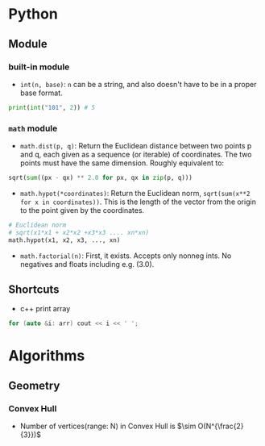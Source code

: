 # Python
## Module
### built-in module
- `int(n, base)`: `n` can be a string, and also doesn't have to be in a proper base format.
```Python
print(int("101", 2)) # 5
```
### `math` module
- `math.dist(p, q)`: Return the Euclidean distance between two points p and q, each given as a sequence (or iterable) of coordinates. The two points must have the same dimension. Roughly equivalent to:
```python
sqrt(sum((px - qx) ** 2.0 for px, qx in zip(p, q)))
```

- `math.hypot(*coordinates)`: Return the Euclidean norm, `sqrt(sum(x**2 for x in coordinates))`. This is the length of the vector from the origin to the point given by the coordinates.
```python
# Euclidean norm
# sqrt(x1*x1 + x2*x2 +x3*x3 .... xn*xn)
math.hypot(x1, x2, x3, ..., xn)
```
- `math.factorial(n)`: First, it exists. Accepts only nonneg ints. No negatives and floats including e.g. (3.0).

## Shortcuts
- c++ print array
```cpp
for (auto &i: arr) cout << i << ' ';
```

# Algorithms
## Geometry
### Convex Hull
- Number of vertices(range: N) in Convex Hull is $\sim O(N^{\frac{2}{3}})$
